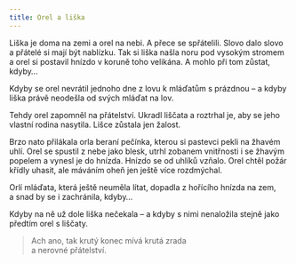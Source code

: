 ```yaml
---
title: Orel a liška
---
```


  

Liška je doma na zemi a orel na nebi. A přece se spřátelili. Slovo dalo slovo a přátelé si mají být nablízku. Tak si liška našla noru pod vysokým stromem a orel si postavil hnízdo v koruně toho velikána. A mohlo při tom zůstat, kdyby…

Kdyby se orel nevrátil jednoho dne z lovu k mláďatům s prázd­nou – a kdyby liška právě neodešla od svých mláďat na lov.

Tehdy orel zapomněl na přátelství. Ukradl liščata a roztrhal je, aby se jeho vlastní rodina nasytila. Lišce zůstala jen žalost.

Brzo nato přilákala orla beraní pečínka, kterou si pastevci pekli na žhavém uhlí. Orel se spustil z nebe jako blesk, utrhl zobanem vnitřnosti i se žhavým popelem a vynesl je do hnízda. Hnízdo se od uhlíků vzňalo. Orel chtěl požár křídly uhasit, ale máváním oheň jen ještě více rozdmýchal.

Orlí mláďata, která ještě neuměla lítat, dopadla z hořícího hnízda na zem, a snad by se i zachránila, kdyby…

Kdyby na ně už dole liška nečekala – a kdyby s nimi nenaložila stejně jako předtím orel s liščaty.

> Ach ano, tak krutý konec mívá krutá zrada  
> a nerovné přátelství.
